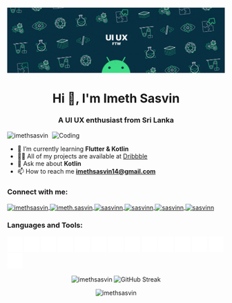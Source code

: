 ![MasterHead](https://github.com/ImethSasvin/ImethSasvin/blob/main/2000_600px-ezgif.com-optimize.gif)

<h1 align="center">Hi 👋, I'm Imeth Sasvin</h1>
<h3 align="center">A UI UX enthusiast from Sri Lanka</h3>
<img align="right" alt="Coding" width="400" src="https://media.giphy.com/media/F35bkfqCw7ooKBmjln/giphy.gif">

<p align="left"> 
  <img src="https://komarev.com/ghpvc/?username=imethsasvin&label=Profile%20views&color=0e75b6&style=flat" alt="imethsasvin" /> 
</p>

- 🌱 I’m currently learning **Flutter & Kotlin**
- 👨‍💻 All of my projects are available at <a href="https://dribbble.com/Sasvinn" target="_blank">Dribbble</a>
- 💬 Ask me about **Kotlin**
- 📫 How to reach me **imethsasvin14@gmail.com**

<h3 align="left">Connect with me:</h3>
<p align="left">
  <a href="https://linkedin.com/in/imethsasvin" target="blank">
    <img align="center" src="https://raw.githubusercontent.com/rahuldkjain/github-profile-readme-generator/master/src/images/icons/Social/linked-in-alt.svg" alt="imethsasvin" height="30" width="30" />
  </a>
  <a href="https://fb.com/imeth.sasvin" target="blank">
    <img align="center" src="https://raw.githubusercontent.com/rahuldkjain/github-profile-readme-generator/master/src/images/icons/Social/facebook.svg" alt="imeth.sasvin" height="30" width="30" />
  </a>
  <a href="https://instagram.com/sasvinn" target="blank">
    <img align="center" src="https://raw.githubusercontent.com/rahuldkjain/github-profile-readme-generator/master/src/images/icons/Social/instagram.svg" alt="sasvinn" height="30" width="30" />
  </a>
  <a href="https://dribbble.com/sasvinn" target="blank">
    <img align="center" src="https://raw.githubusercontent.com/rahuldkjain/github-profile-readme-generator/master/src/images/icons/Social/dribbble.svg" alt="sasvinn" height="30" width="30" />
  </a>
  <a href="https://www.behance.net/sasvinn" target="blank">
    <img align="center" src="https://raw.githubusercontent.com/rahuldkjain/github-profile-readme-generator/master/src/images/icons/Social/behance.svg" alt="sasvinn" height="30" width="30" />
  </a>
  <a href="https://www.hackerrank.com/sasvinn" target="blank">
    <img align="center" src="https://raw.githubusercontent.com/rahuldkjain/github-profile-readme-generator/master/src/images/icons/Social/hackerrank.svg" alt="sasvinn" height="30" width="30" />
  </a>
</p>

<h3 align="left">Languages and Tools:</h3>
<p align="left">
  <img src="https://github.com/ImethSasvin/ImethSasvin/blob/main/icons8-java.svg" alt="java" width="35" height="35"/> 
  <img src="https://github.com/ImethSasvin/ImethSasvin/blob/main/icons8-python.svg" alt="python" width="35" height="35"/> 
  <img src="https://github.com/ImethSasvin/ImethSasvin/blob/main/icons8-kotlin.svg" alt="kotlin" width="35" height="35"/> 
  <img src="https://github.com/ImethSasvin/ImethSasvin/blob/main/icons8-flutter.svg" alt="flutter" width="35" height="35"/> 
  <img src="https://github.com/ImethSasvin/ImethSasvin/blob/main/icons8-dart.svg" alt="dart" width="35" height="35"/> 
  <img src="https://github.com/ImethSasvin/ImethSasvin/blob/main/icons8-swift.svg" alt="swift" width="35" height="35"/> 
  <img src="https://github.com/ImethSasvin/ImethSasvin/blob/main/icons8-html5.svg" alt="html5" width="35" height="35"/> 
  <img src="https://github.com/ImethSasvin/ImethSasvin/blob/main/icons8-css.svg" alt="css3" width="35" height="35"/> 
  <img src="https://github.com/ImethSasvin/ImethSasvin/blob/main/icons8-adobe-illustrator.svg" alt="illustrator" width="35" height="35"/> 
  <img src="https://github.com/ImethSasvin/ImethSasvin/blob/main/icons8-adobe-photoshop.svg" alt="photoshop" width="35" height="35"/> 
  <img src="https://github.com/ImethSasvin/ImethSasvin/blob/main/icons8-figma%20(1).svg" alt="figma" width="35" height="35"/> 
  <img src="https://github.com/ImethSasvin/ImethSasvin/blob/main/icons8-adobe-xd.svg" alt="xd" width="35" height="35"/> 
  <img src="https://github.com/ImethSasvin/ImethSasvin/blob/main/icons8-android.svg" alt="android" width="35" height="35"/> 
  <img src="https://github.com/ImethSasvin/ImethSasvin/blob/main/icons8-apple.svg" alt="IOS" width="35" height="35"/>
</p>

<!-- GitHub Stats and Streak -->
<div align="center">
  <div style="display: flex; justify-content: center;">
    <div>
      <img src="https://github-readme-stats.vercel.app/api?username=imethsasvin&show_icons=true&locale=en&bg_color=212830&text_color=FFFFFF" alt="imethsasvin" />
      <img src="https://streak-stats.demolab.com/?user=ImethSasvin&theme=dark" alt="GitHub Streak" />
    </div>
  </div>
</div>

<!-- Most Used Languages -->
<p align="center">
  <img src="https://github-readme-stats.vercel.app/api/top-langs?username=imethsasvin&show_icons=true&locale=en&layout=compact&bg_color=212830&text_color=FFFFFF" alt="imethsasvin" />
</p>
